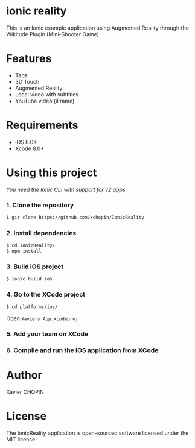 ionic reality
=====================

This is an Ionic example application using Augmented Reality through the Wikitude Plugin (Mini-Shooter Game)

# Features
 - Tabs
 - 3D Touch
 - Augmented Reality
 - Local video with subtitles
 - YouTube video (iFrame)

# Requirements

- iOS 8.0+
- Xcode 8.0+

# Using this project

*You need the Ionic CLI with support for v2 apps*


### 1. Clone the repository

```bash
$ git clone https://github.com/xchopin/IonicReality
```

### 2. Install dependencies
```bash
$ cd IonicReality/
$ npm install
```

### 3. Build iOS project
```bash
$ ionic build ios
```

### 4. Go to the XCode project
```bash
$ cd platforms/ios/
```
Open `Xaviers App.xcodeproj`

### 5. Add your team on XCode

### 6. Compile and run the iOS application from XCode

# Author
Xavier CHOPIN

# License
The IonicReality application is open-sourced software licensed under the MIT license.
